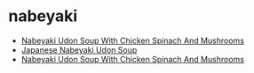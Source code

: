 # nabeyaki

 * [Nabeyaki Udon Soup With Chicken Spinach And Mushrooms](../../index/n/nabeyaki-udon-soup-with-chicken-spinach-and-mushrooms.json)
 * [Japanese Nabeyaki Udon Soup](../../index/j/japanese-nabeyaki-udon-soup.json)
 * [Nabeyaki Udon Soup With Chicken Spinach And Mushrooms](../../index/n/nabeyaki-udon-soup-with-chicken-spinach-and-mushrooms.json)
